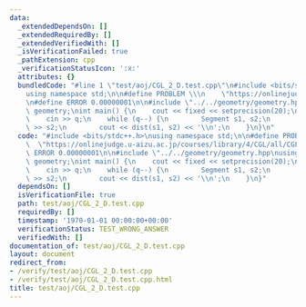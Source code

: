 ```yaml
---
data:
  _extendedDependsOn: []
  _extendedRequiredBy: []
  _extendedVerifiedWith: []
  _isVerificationFailed: true
  _pathExtension: cpp
  _verificationStatusIcon: ':x:'
  attributes: {}
  bundledCode: "#line 1 \"test/aoj/CGL_2_D.test.cpp\"\n#include <bits/stdc++.h>\n\
    using namespace std;\n\n#define PROBLEM \\\n    \"https://onlinejudge.u-aizu.ac.jp/courses/library/4/CGL/all/CGL_2_D\"\
    \n#define ERROR 0.00000001\n\n#include \"../../geometry/geometry.hpp\nusing namespace\
    \ geometry;\nint main() {\n    cout << fixed << setprecision(20);\n    int q;\n\
    \    cin >> q;\n    while (q--) {\n        Segment s1, s2;\n        cin >> s1\
    \ >> s2;\n        cout << dist(s1, s2) << '\\n';\n    }\n}\n"
  code: "#include <bits/stdc++.h>\nusing namespace std;\n\n#define PROBLEM \\\n  \
    \  \"https://onlinejudge.u-aizu.ac.jp/courses/library/4/CGL/all/CGL_2_D\"\n#define\
    \ ERROR 0.00000001\n\n#include \"../../geometry/geometry.hpp\nusing namespace\
    \ geometry;\nint main() {\n    cout << fixed << setprecision(20);\n    int q;\n\
    \    cin >> q;\n    while (q--) {\n        Segment s1, s2;\n        cin >> s1\
    \ >> s2;\n        cout << dist(s1, s2) << '\\n';\n    }\n}"
  dependsOn: []
  isVerificationFile: true
  path: test/aoj/CGL_2_D.test.cpp
  requiredBy: []
  timestamp: '1970-01-01 00:00:00+00:00'
  verificationStatus: TEST_WRONG_ANSWER
  verifiedWith: []
documentation_of: test/aoj/CGL_2_D.test.cpp
layout: document
redirect_from:
- /verify/test/aoj/CGL_2_D.test.cpp
- /verify/test/aoj/CGL_2_D.test.cpp.html
title: test/aoj/CGL_2_D.test.cpp
---
```

